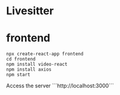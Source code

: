 # Livesitter

# frontend
```
npx create-react-app frontend
cd frontend
npm install video-react
npm install axios
npm start
```
<p>Access the server ```http://localhost:3000```</p>
